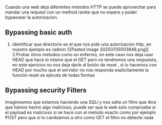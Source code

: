 
Cuando una web deja diferentes metodos HTTP se puede aprovechar para mandar una request con un method rarete que no espere y poder bypassear la autorizacion.

## Bypassing basic auth

1. Identificar que directorio es el que nos pide una autorizacion http, en nuestro ejemplo es /admin
![[Pasted image 20250705003848.png]]
2.Probar otros metodos como un enfermo, en este caso nos deja usar HEAD que hace lo mismo que el GET pero no tendremos una respuesta, en este ejericico no nos deja darle al botón de reset , si lo hacemos con HEAD por mucho que el servidor no nos responda explicitamente la función reset se ejecuta de todas formas 

## Bypassing security Filters

Imaginesmos que estamos haciendo una SQLi y nos salta un filtro que dice que hemos hecho algo malicioso, puede ser que la web solo compruebe si el payload es malicioso si se hace con el metodo exacto como por ejemplo POST pero que si lo cambiamos a otro como GET el filtro no detecte nada
